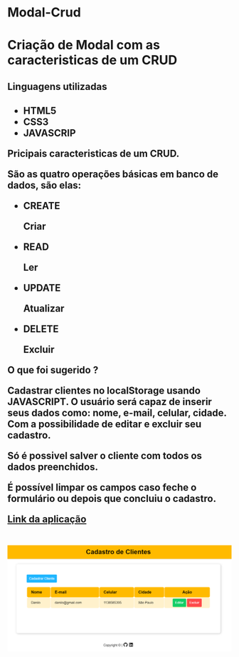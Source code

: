 # Modal-Crud

<h1>Criação de Modal com as caracteristicas de um CRUD</h1>

  <h2>Linguagens utilizadas<h2>
  <ul>
    <li>HTML5</li>
    <li>CSS3</li>
    <li>JAVASCRIP</li>
</ul>
  
<p>Pricipais caracteristicas de um CRUD.</p>

 <p>São as quatro operações básicas em banco de dados, são elas:</p>
<ul>
  <li>CREATE</li>
    <p>Criar</p>
  
  <li>READ</li>
    <p>Ler</p>
  
  <li>UPDATE</li>
    <p>Atualizar</p>
  
  <li>DELETE</li>
    <p>Excluir</p>
  
</ul>

 <p> 
   O que foi sugerido ?
 </p>
 
 <p>
   Cadastrar clientes no localStorage usando <strong>JAVASCRIPT<strong>.
   O usuário será capaz de inserir seus dados como: nome, e-mail, celular, cidade. Com a possibilidade de editar e excluir seu cadastro.
 </p>

 <p>
   Só é possivel salver o cliente com todos os dados preenchidos.
 </p>
  
 <p>
   É possível limpar os campos caso feche o formulário ou depois que concluiu o cadastro.
 </p>
  
   <a href="https://deivison1.github.io/Modal-Crud/" alt="">Link da aplicação</a>
   
   <br>
   
   <img src="https://github.com/Deivison1/Modal-Crud/blob/main/Captura%20de%20tela.png" alt="">
  
